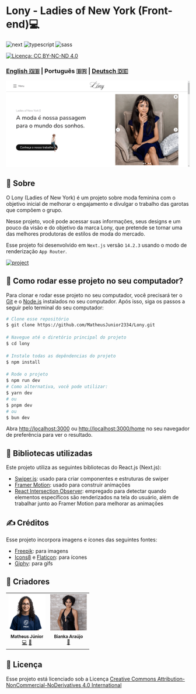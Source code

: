 [NEXT__BADGE]: https://img.shields.io/badge/next.js-000000?style=for-the-badge&logo=nextdotjs&logoColor=white
[TYPESCRIPT__BADGE]: https://img.shields.io/badge/typescript-000000?style=for-the-badge&logo=typescript
[SASS__BADGE]: https://img.shields.io/badge/sass-000000?style=for-the-badge&logo=sass
[PROJECT__BADGE]: https://img.shields.io/badge/📱Veja_o_projeto-000?style=for-the-badge&logo=project
[PROJECT__URL]: https://lony-pink.vercel.app/

# Lony - Ladies of New York (Front-end)💻

![next][NEXT__BADGE]
![typescript][TYPESCRIPT__BADGE]
![sass][SASS__BADGE]

[![Licença: CC BY-NC-ND 4.0](https://img.shields.io/badge/Licença-CC%20BY--NC--ND%204.0-lightgrey.svg)](https://creativecommons.org/licenses/by-nc-nd/4.0/)

### [English 🇬🇧](README.md) | Português 🇧🇷 | [Deutsch 🇩🇪](README_de.md)

[<img src="./public/LonyPageImage_pt-br.png" alt="Lony website" width="800px" />](./public/LonyPageImage_pt-br.png)

## 📌 Sobre

O Lony (Ladies of New York) é um projeto sobre moda feminina com o objetivo inicial de melhorar o engajamento e divulgar o trabalho das garotas que compõem o grupo.

Nesse projeto, você pode acessar suas informações, seus designs e um pouco da visão e do objetivo da marca Lony, que pretende se tornar uma das melhores produtoras de estilos de moda do mercado.

Esse projeto foi desenvolvido em `Next.js` versão `14.2.3` usando o modo de renderização `App Router`.

[![project][PROJECT__BADGE]][PROJECT__URL]

## 🤔 Como rodar esse projeto no seu computador?

Para clonar e rodar esse projeto no seu computador, você precisará ter o [Git](https://git-scm.com/) e o [Node.js](https://nodejs.org/en/download/package-manager) instalados no seu computador. Após isso, siga os passos a seguir pelo terminal do seu computador:

```bash
# Clone esse repositório
$ git clone https://github.com/MatheusJunior2334/Lony.git

# Navegue até o diretório principal do projeto
$ cd lony

# Instale todas as depêndencias do projeto
$ npm install

# Rode o projeto
$ npm run dev
# Como alternativa, você pode utilizar:
$ yarn dev
# ou
$ pnpm dev
# ou
$ bun dev
```

Abra [http://localhost:3000](http://localhost:3000) ou [http://localhost:3000/home](http://localhost:3000/home) no seu navegador de preferência para ver o resultado.

## 📖 Bibliotecas utilizadas

Este projeto utiliza as seguintes bibliotecas do React.js (Next.js):

- [Swiper.js](https://swiperjs.com/): usado para criar componentes e estruturas de swiper
- [Framer Motion](https://www.framer.com/motion/introduction/): usado para construir animações
- [React Intersection Observer](https://www.npmjs.com/package/react-intersection-observer): empregado para detectar quando elementos específicos são renderizados na tela do usuário, além de trabalhar junto ao Framer Motion para melhorar as animações

## ✍ Créditos

Esse projeto incorpora imagens e ícones das seguintes fontes:

- [Freepik](https://br.freepik.com/): para imagens
- [Icons8](https://icons8.com/) e [Flaticon](https://www.flaticon.com/): para ícones
- [Giphy](https://giphy.com/): para gifs

## 🎨 Criadores

<table>
  <tr>
    <td align="center">
      <a href="https://www.linkedin.com/in/matheus-júnior">
        <img src="./public/assets/images/MatheusJuniorImage.png" width="100px" alt="Retrato de Matheus Júnior"/><br>
        <sub>
          <b>Matheus Júnior</b>
          <br />
          <a href="#" title="Programação">💻</a>
          <a href="#" title="Design">🎨</a>
        </sub>
      </a>
    </td>
    <td align="center" valign="top">
      <a href="https://www.linkedin.com/in/biankasaraujo/">
        <img src="./public/assets/images/BiankaImage.png" width="100px" alt="Retrato de Bianka Araújo"/><br>
        <sub>
          <b>Bianka Araújo</b>
          <br />
          <a href="#" title="Design">🎨</a>
        </sub>
      </a>
    </td>
  </tr>
</table>

## 📝 Licença

Esse projeto está licenciado sob a Licença [Creative Commons Attribution-NonCommercial-NoDerivatives 4.0 International](https://creativecommons.org/licenses/by-nc-nd/4.0/)